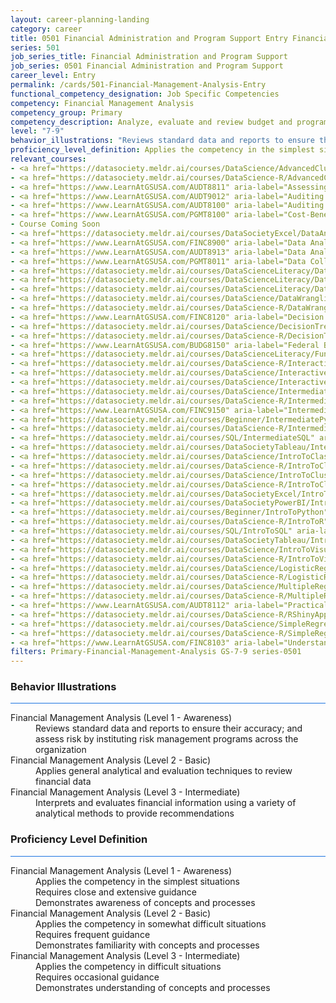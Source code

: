```yaml
---
layout: career-planning-landing
category: career
title: 0501 Financial Administration and Program Support Entry Financial Management Analysis
series: 501
job_series_title: Financial Administration and Program Support
job_series: 0501 Financial Administration and Program Support
career_level: Entry
permalink: /cards/501-Financial-Management-Analysis-Entry
functional_competency_designation: Job Specific Competencies
competency: Financial Management Analysis
competency_group: Primary
competency_description: Analyze, evaluate and review budget and program issues and financial data and reports using business tools and applications, cost and economic analysis, and performance metrics to provide recommendations
level: "7-9"
behavior_illustrations: "Reviews standard data and reports to ensure their accuracy; and assess risk by instituting risk management programs across the organization ? Applies general analytical and evaluation techniques to review financial data ? Interprets and evaluates financial information using a variety of analytical methods to provide recommendations"
proficiency_level_definition: Applies the competency in the simplest situations ? Requires close and extensive guidance ? Demonstrates awareness of concepts and processes ? Applies the competency in somewhat difficult situations ? Requires frequent guidance ? Demonstrates familiarity with concepts and processes ? Applies the competency in difficult situations ? Requires occasional guidance ? Demonstrates understanding of concepts and processes
relevant_courses: 
- <a href="https://datasociety.meldr.ai/courses/DataScience/AdvancedClustering" aria-label="Advanced Clustering in Python, Data Society - https://datasociety.meldr.ai/courses/DataScience/AdvancedClustering">Advanced Clustering in Python, Data Society</a>
- <a href="https://datasociety.meldr.ai/courses/DataScience-R/AdvancedClusteringInR" aria-label="Advanced Clustering in R, Data Society - https://datasociety.meldr.ai/courses/DataScience-R/AdvancedClusteringInR">Advanced Clustering in R, Data Society</a>
- <a href="https://www.LearnAtGSUSA.com/AUDT8811" aria-label="Assessing Financial Related Activities and Controls (AUDT8811), GSU - https://www.LearnAtGSUSA.com/AUDT8811">Assessing Financial Related Activities and Controls (AUDT8811), GSU</a>
- <a href="https://www.LearnAtGSUSA.com/AUDT9012" aria-label="Auditing Performance Outcomes (AUDT9012), GSU - https://www.LearnAtGSUSA.com/AUDT9012">Auditing Performance Outcomes (AUDT9012), GSU</a>
- <a href="https://www.LearnAtGSUSA.com/AUDT8100" aria-label="Auditing with Data Analytics (AUDT8100), GSU - https://www.LearnAtGSUSA.com/AUDT8100">Auditing with Data Analytics (AUDT8100), GSU</a>
- <a href="https://www.LearnAtGSUSA.com/PGMT8100" aria-label="Cost-Benefit Analysis Workshop (PGMT8100), GSU - https://www.LearnAtGSUSA.com/PGMT8100">Cost-Benefit Analysis Workshop (PGMT8100), GSU</a>
- Course Coming Soon
- <a href="https://datasociety.meldr.ai/courses/DataSocietyExcel/DataAnalysisInExcel" aria-label="Data Analysis in Excel, Data Society - https://datasociety.meldr.ai/courses/DataSocietyExcel/DataAnalysisInExcel">Data Analysis in Excel, Data Society</a>
- <a href="https://www.LearnAtGSUSA.com/FINC8900" aria-label="Data Analytic Tools for Financial Management (FINC8900), GSU - https://www.LearnAtGSUSA.com/FINC8900">Data Analytic Tools for Financial Management (FINC8900), GSU</a>
- <a href="https://www.LearnAtGSUSA.com/AUDT8913" aria-label="Data Analytics Tools and Techniques (AUDT8913), GSU - https://www.LearnAtGSUSA.com/AUDT8913">Data Analytics Tools and Techniques (AUDT8913), GSU</a>
- <a href="https://www.LearnAtGSUSA.com/PGMT8011" aria-label="Data Collection Methods (PGMT8011), GSU - https://www.LearnAtGSUSA.com/PGMT8011">Data Collection Methods (PGMT8011), GSU</a>
- <a href="https://datasociety.meldr.ai/courses/DataScienceLiteracy/DataLiteracyForExecutives" aria-label="Data Literacy for Executives, Data Society - https://datasociety.meldr.ai/courses/DataScienceLiteracy/DataLiteracyForExecutives">Data Literacy for Executives, Data Society</a>
- <a href="https://datasociety.meldr.ai/courses/DataScienceLiteracy/DataLiteracyForManagers" aria-label="Data Literacy for Managers, Data Society - https://datasociety.meldr.ai/courses/DataScienceLiteracy/DataLiteracyForManagers">Data Literacy for Managers, Data Society</a>
- <a href="https://datasociety.meldr.ai/courses/DataScienceLiteracy/DataVisualDesignAndStorytelling" aria-label="Data Visual Design and Storytelling, Data Society - https://datasociety.meldr.ai/courses/DataScienceLiteracy/DataVisualDesignAndStorytelling">Data Visual Design and Storytelling, Data Society</a>
- <a href="https://datasociety.meldr.ai/courses/DataScience/DataWranglingInPython" aria-label="Data Wrangling in Python, Data Society - https://datasociety.meldr.ai/courses/DataScience/DataWranglingInPython">Data Wrangling in Python, Data Society</a>
- <a href="https://datasociety.meldr.ai/courses/DataScience-R/DataWranglingInR" aria-label="Data Wrangling in R, Data Society - https://datasociety.meldr.ai/courses/DataScience-R/DataWranglingInR">Data Wrangling in R, Data Society</a>
- <a href="https://www.LearnAtGSUSA.com/FINC8120" aria-label="Decision Support Analytics (FINC8120), GSU - https://www.LearnAtGSUSA.com/FINC8120">Decision Support Analytics (FINC8120), GSU</a>
- <a href="https://datasociety.meldr.ai/courses/DataScience/DecisionTrees" aria-label="Decision Trees in Python, Data Society - https://datasociety.meldr.ai/courses/DataScience/DecisionTrees">Decision Trees in Python, Data Society</a>
- <a href="https://datasociety.meldr.ai/courses/DataScience-R/DecisionTreesInR" aria-label="Decision Trees in R, Data Society - https://datasociety.meldr.ai/courses/DataScience-R/DecisionTreesInR">Decision Trees in R, Data Society</a>
- <a href="https://www.LearnAtGSUSA.com/BUDG8150" aria-label="Federal Budget Analysis Using Microsoft Excel (BUDG8150), GSU - https://www.LearnAtGSUSA.com/BUDG8150">Federal Budget Analysis Using Microsoft Excel (BUDG8150), GSU</a>
- <a href="https://datasociety.meldr.ai/courses/DataScienceLiteracy/FundamentalsOfDataLiteracy" aria-label="Fundamentals of Data Literacy, Data Society - https://datasociety.meldr.ai/courses/DataScienceLiteracy/FundamentalsOfDataLiteracy">Fundamentals of Data Literacy, Data Society</a>
- <a href="https://datasociety.meldr.ai/courses/DataScience-R/InteractiveVisualizationInR" aria-label="Interactive Visualization in R, Data Society - https://datasociety.meldr.ai/courses/DataScience-R/InteractiveVisualizationInR">Interactive Visualization in R, Data Society</a>
- <a href="https://datasociety.meldr.ai/courses/DataScience/InteractiveVisualizationWithBokeh" aria-label="Interactive Visualization with Bokeh, Data Society - https://datasociety.meldr.ai/courses/DataScience/InteractiveVisualizationWithBokeh">Interactive Visualization with Bokeh, Data Society</a>
- <a href="https://datasociety.meldr.ai/courses/DataScience/InteractiveVisualizationWithPlotly" aria-label="Interactive Visualization with Plotly, Data Society - https://datasociety.meldr.ai/courses/DataScience/InteractiveVisualizationWithPlotly">Interactive Visualization with Plotly, Data Society</a>
- <a href="https://datasociety.meldr.ai/courses/DataScience/IntermediateClustering" aria-label="Intermediate Clustering in Python, Data Society - https://datasociety.meldr.ai/courses/DataScience/IntermediateClustering">Intermediate Clustering in Python, Data Society</a>
- <a href="https://datasociety.meldr.ai/courses/DataScience-R/IntermediateClusteringInR" aria-label="Intermediate Clustering in R, Data Society - https://datasociety.meldr.ai/courses/DataScience-R/IntermediateClusteringInR">Intermediate Clustering in R, Data Society</a>
- <a href="https://www.LearnAtGSUSA.com/FINC9150" aria-label="Intermediate Decision Support Analytics (FINC9150), GSU - https://www.LearnAtGSUSA.com/FINC9150">Intermediate Decision Support Analytics (FINC9150), GSU</a>
- <a href="https://datasociety.meldr.ai/courses/Beginner/IntermediatePython" aria-label="Intermediate Python, Data Society - https://datasociety.meldr.ai/courses/Beginner/IntermediatePython">Intermediate Python, Data Society</a>
- <a href="https://datasociety.meldr.ai/courses/DataScience-R/IntermediateR" aria-label="Intermediate R, Data Society - https://datasociety.meldr.ai/courses/DataScience-R/IntermediateR">Intermediate R, Data Society</a>
- <a href="https://datasociety.meldr.ai/courses/SQL/IntermediateSQL" aria-label="Intermediate SQL, Data Society - https://datasociety.meldr.ai/courses/SQL/IntermediateSQL">Intermediate SQL, Data Society</a>
- <a href="https://datasociety.meldr.ai/courses/DataSocietyTableau/IntermediateAndAdvancedTableau" aria-label="Intermediate and Advanced Tableau, Data Society - https://datasociety.meldr.ai/courses/DataSocietyTableau/IntermediateAndAdvancedTableau">Intermediate and Advanced Tableau, Data Society</a>
- <a href="https://datasociety.meldr.ai/courses/DataScience/IntroToClassification" aria-label="Introduction to Classification in Python, Data Society - https://datasociety.meldr.ai/courses/DataScience/IntroToClassification">Introduction to Classification in Python, Data Society</a>
- <a href="https://datasociety.meldr.ai/courses/DataScience-R/IntroToClassificationInR" aria-label="Introduction to Classification in R, Data Society - https://datasociety.meldr.ai/courses/DataScience-R/IntroToClassificationInR">Introduction to Classification in R, Data Society</a>
- <a href="https://datasociety.meldr.ai/courses/DataScience/IntroToClustering" aria-label="Introduction to Clustering in Python, Data Society - https://datasociety.meldr.ai/courses/DataScience/IntroToClustering">Introduction to Clustering in Python, Data Society</a>
- <a href="https://datasociety.meldr.ai/courses/DataScience-R/IntroToClusteringInR" aria-label="Introduction to Clustering in R, Data Society - https://datasociety.meldr.ai/courses/DataScience-R/IntroToClusteringInR">Introduction to Clustering in R, Data Society</a>
- <a href="https://datasociety.meldr.ai/courses/DataSocietyExcel/IntroToExcel" aria-label="Introduction to Excel, Data Society - https://datasociety.meldr.ai/courses/DataSocietyExcel/IntroToExcel">Introduction to Excel, Data Society</a>
- <a href="https://datasociety.meldr.ai/courses/DataSocietyPowerBI/IntroductionToPowerBI" aria-label="Introduction to Power BI, Data Society - https://datasociety.meldr.ai/courses/DataSocietyPowerBI/IntroductionToPowerBI">Introduction to Power BI, Data Society</a>
- <a href="https://datasociety.meldr.ai/courses/Beginner/IntroToPython" aria-label="Introduction to Python, Data Society - https://datasociety.meldr.ai/courses/Beginner/IntroToPython">Introduction to Python, Data Society</a>
- <a href="https://datasociety.meldr.ai/courses/DataScience-R/IntroToR" aria-label="Introduction to R, Data Society - https://datasociety.meldr.ai/courses/DataScience-R/IntroToR">Introduction to R, Data Society</a>
- <a href="https://datasociety.meldr.ai/courses/SQL/IntroToSQL" aria-label="Introduction to SQL, Data Society - https://datasociety.meldr.ai/courses/SQL/IntroToSQL">Introduction to SQL, Data Society</a>
- <a href="https://datasociety.meldr.ai/courses/DataSocietyTableau/IntroductionToTableau" aria-label="Introduction to Tableau, Data Society - https://datasociety.meldr.ai/courses/DataSocietyTableau/IntroductionToTableau">Introduction to Tableau, Data Society</a>
- <a href="https://datasociety.meldr.ai/courses/DataScience/IntroToVisualizationInPython" aria-label="Introduction to Visualization in Python, Data Society - https://datasociety.meldr.ai/courses/DataScience/IntroToVisualizationInPython">Introduction to Visualization in Python, Data Society</a>
- <a href="https://datasociety.meldr.ai/courses/DataScience-R/IntroToVisualizationInR" aria-label="Introduction to Visualization in R, Data Society - https://datasociety.meldr.ai/courses/DataScience-R/IntroToVisualizationInR">Introduction to Visualization in R, Data Society</a>
- <a href="https://datasociety.meldr.ai/courses/DataScience/LogisticRegression" aria-label="Logistic Regression in Python, Data Society - https://datasociety.meldr.ai/courses/DataScience/LogisticRegression">Logistic Regression in Python, Data Society</a>
- <a href="https://datasociety.meldr.ai/courses/DataScience-R/LogisticRegressionInR" aria-label="Logistic Regression in R, Data Society - https://datasociety.meldr.ai/courses/DataScience-R/LogisticRegressionInR">Logistic Regression in R, Data Society</a>
- <a href="https://datasociety.meldr.ai/courses/DataScience/MultipleRegression" aria-label="Multiple Linear Regression in Python, Data Society - https://datasociety.meldr.ai/courses/DataScience/MultipleRegression">Multiple Linear Regression in Python, Data Society</a>
- <a href="https://datasociety.meldr.ai/courses/DataScience-R/MultipleRegressionInR" aria-label="Multiple Linear Regression in R, Data Society - https://datasociety.meldr.ai/courses/DataScience-R/MultipleRegressionInR">Multiple Linear Regression in R, Data Society</a>
- <a href="https://www.LearnAtGSUSA.com/AUDT8112" aria-label="Practical Statistical Sampling for Auditors (AUDT8112), GSU - https://www.LearnAtGSUSA.com/AUDT8112">Practical Statistical Sampling for Auditors (AUDT8112), GSU</a>
- <a href="https://datasociety.meldr.ai/courses/DataScience-R/RShinyApps" aria-label="RShiny Apps, Data Society - https://datasociety.meldr.ai/courses/DataScience-R/RShinyApps">RShiny Apps, Data Society</a>
- <a href="https://datasociety.meldr.ai/courses/DataScience/SimpleRegression" aria-label="Simple Linear Regression in Python, Data Society - https://datasociety.meldr.ai/courses/DataScience/SimpleRegression">Simple Linear Regression in Python, Data Society</a>
- <a href="https://datasociety.meldr.ai/courses/DataScience-R/SimpleRegressionInR" aria-label="Simple Linear Regression in R, Data Society - https://datasociety.meldr.ai/courses/DataScience-R/SimpleRegressionInR">Simple Linear Regression in R, Data Society</a>
- <a href="https://www.LearnAtGSUSA.com/FINC8103" aria-label="Understanding Federal Financial Statements (FINC8103), GSU - https://www.LearnAtGSUSA.com/FINC8103">Understanding Federal Financial Statements (FINC8103), GSU</a>
filters: Primary-Financial-Management-Analysis GS-7-9 series-0501
---
```


<div class="desktop:grid-col-6 margin-y-3">
  <div class="border-top-2 bg-white padding-3 shadow-5 height-full members-hover border-1px button-border border-top-blue radius-lg card-text-color">
    <h3>Behavior Illustrations</h3>
    <hr style="background-color: #1b74e0 !important;"/>
    <dl class="text-base card-content-color"><dt>Financial Management Analysis (Level 1 - Awareness)</dt><dd>Reviews standard data and reports to ensure their accuracy; and assess risk by instituting risk management programs across the organization</dd><dt>Financial Management Analysis (Level 2 - Basic)</dt><dd>Applies general analytical and evaluation techniques to review financial data</dd><dt>Financial Management Analysis (Level 3 - Intermediate)</dt><dd>Interprets and evaluates financial information using a variety of analytical methods to provide recommendations</dd></dl>
  </div>
</div>
<div class="desktop:grid-col-6 margin-y-3">
  <div class="border-top-2 bg-white padding-3 shadow-5 height-full members-hover border-1px button-border border-top-blue radius-lg card-text-color">
    <h3>Proficiency Level Definition</h3>
     <hr style="background-color: #1b74e0 !important;"/>
    <dl class="text-base card-content-color"><dt>Financial Management Analysis (Level 1 - Awareness)</dt><dd>Applies the competency in the simplest situations </dd><dd> Requires close and extensive guidance </dd><dd> Demonstrates awareness of concepts and processes</dd><dt>Financial Management Analysis (Level 2 - Basic)</dt><dd>Applies the competency in somewhat difficult situations </dd><dd> Requires frequent guidance </dd><dd> Demonstrates familiarity with concepts and processes</dd><dt>Financial Management Analysis (Level 3 - Intermediate)</dt><dd>Applies the competency in difficult situations </dd><dd> Requires occasional guidance </dd><dd> Demonstrates understanding of concepts and processes</dd></dl>
  </div>
</div>